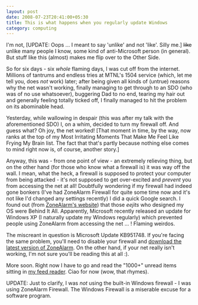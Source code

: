 ```yaml
---
layout: post
date: 2008-07-23T20:41:00+05:30
title: This is what happens when you regularly update Windows
category: computing
---
```


I'm not, [UPDATE: Oops ... I meant to say 'unlike' and not 'like'. Silly me.] <del>like</del> unlike many people I know, some kind of anti-Microsoft person (in general). But stuff like this (almost) makes me flip over to the Other Side.

So for six days - six *whole* flaming days, I was cut off from the internet. Millions of tantrums and endless tries at MTNL's 1504 service (which, let me tell you, does *not* work) later; after being given all kinds of (untrue) reasons why the net wasn't working, finally managing to get through to an SDO (who was of no use whatsoever), buggering Dad to no end, tearing my hair out and generally feeling totally ticked off, I finally managed to hit the problem on its abominable head.

Yesterday, while wallowing in despair (this was after my talk with the aforementioned SDO) I, on a whim, decided to turn my firewall off. And guess what? Oh joy, the net worked! [That moment in time, by the way, now ranks at the top of my Most Irritating Moments That Make Me Feel Like Frying My Brain list. The fact that that's partly because nothing else comes to mind right now is, of course, another story.]

Anyway, this was - from one point of view - an extremely relieving thing, but on the other hand (for those who know what a firewall is) it was way off the wall. I mean, what the heck, a firewall is supposed to protect your computer from being attacked - it's not supposed to get over-excited and *prevent* you from accessing the net at all! Doubtfully wondering if my firewall had indeed gone bonkers (I've had ZoneAlarm Firewall for quite some time now and it's not like I'd changed any settings recently) I did a quick Google search. I found out (from [ZoneAlarm's website][1]) that those *eejits* who designed my OS were Behind It All. Apparently, Microsoft recently released an update for Windows XP (I naturally update my Windows regularly) which prevented people using ZoneAlarm from accessing the net ... ! Flaming weirdos.

The miscreant in question is Microsoft Update KB951748. If you're facing the same problem, you'll need to disable your firewall and [download the latest version of ZoneAlarm][2]. On the other hand, if your net really isn't working, I'm not sure you'll be reading this at all :).

More soon. Right now I have to go and read the "1000+" unread items sitting in [my feed reader][3]. Ciao for now (wow, that rhymes).

UPDATE: Just to clarify, I was *not* using the built-in Windows firewall - I was using ZoneAlarm Firewall. The Windows Firewall is a miserable excuse for a software program.

[1]: http://forums.zonealarm.org/zonelabs/
[2]: http://download.zonealarm.com/bin/free/pressReleases/2008/LossOfInternetAccessIssue.html
[3]: http://google.com/reader
